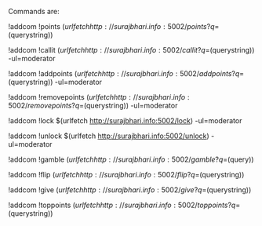 Commands are: </br>

​!addcom !points $(urlfetch http://surajbhari.info:5002/points?q=$(querystring)) </br>

​!addcom !callit $(urlfetch http://surajbhari.info:5002/callit?q=$(querystring)) -ul=moderator </br>

​!addcom !addpoints $(urlfetch http://surajbhari.info:5002/addpoints?q=$(querystring)) -ul=moderator </br>

​!addcom !removepoints $(urlfetch http://surajbhari.info:5002/removepoints?q=$(querystring)) -ul=moderator </br>

!addcom !lock $(urlfetch http://surajbhari.info:5002/lock) -ul=moderator </br>

!addcom !unlock $(urlfetch http://surajbhari.info:5002/unlock) -ul=moderator </br>

​!addcom !gamble $(urlfetch http://surajbhari.info:5002/gamble?q=$(query)) </br>

​!addcom !flip $(urlfetch http://surajbhari.info:5002/flip?q=$(querystring)) </br>

!addcom !give $(urlfetch http://surajbhari.info:5002/give?q=$(querystring)) </br>

!addcom !toppoints $(urlfetch http://surajbhari.info:5002/toppoints?q=$(querystring)) </br>
